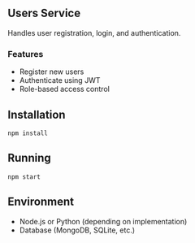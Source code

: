 ## Users Service

Handles user registration, login, and authentication.

### Features
- Register new users
- Authenticate using JWT
- Role-based access control

## Installation
```
npm install
```

## Running
```
npm start
```

## Environment
- Node.js or Python (depending on implementation)
- Database (MongoDB, SQLite, etc.)